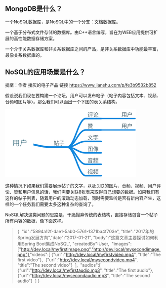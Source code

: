 ## MongoDB是什么？

一个NoSQL数据库，是NoSQL中的一个分支：文档数据库。

一个基于分布式文件存储的数据库。由C++语言编写，旨在为WEB应用提供可扩展的高性能数据存储方案。

一个介于关系数据库和非关系数据库之间的产品，是非关系数据库中功能最丰富，最像关系数据库的。

## NoSQL的应用场景是什么？

摘至：作者 接灰的电子产品 链接 https://www.jianshu.com/p/fe3b9532b852

假设说我们现在要构建一个论坛，用户可以发布帖子（帖子内容包括文本、视频、音频和图片等）。那么我们可以画出一个下图的表关系结构。

![论坛ER简略图](论坛.png)

这种情况下如果我们需要展示帖子的文字，以及关联的图片、音频、视频、用户评论、赞和用户信息的话，我们需要关联8张表来取得自己想要的数据。如果我们有这样的帖子列表，随着用户的滚动动态加载，同时需要监听是否有新内容产生，这样的一个任务我们需要太多这种复杂的查询了。

NoSQL解决这类问题的思路是，干脆抛弃传统的表结构，直接存储包含一个帖子所有内容的数据，像下面这样。

> {
> ​	"id":"5894a12f-dae1-5ab0-5761-1371ba4f703e",
> ​	"title":"2017年的Spring发展方向","date":"2017-01-21",
> ​	"body":"这篇文章主要探讨如何利用Spring Boot集成NoSQL",
> ​	"createdBy":User,
> ​	"images":["http://dev.local/myfirstimage.png","http://dev.local/mysecondimage.png"],
> ​	"videos":[
>  		{"url":"http://dev.local/myfirstvideo.mp4", "title":"The first video"},
> ​		{"url":"http://dev.local/mysecondvideo.mp4", "title":"The second video"} 
> ​	],
> ​	"audios":[ 
> ​		{"url":"http://dev.local/myfirstaudio.mp3", "title":"The first audio"}, 
> ​		{"url":"http://dev.local/mysecondaudio.mp3", "title":"The second audio"} 
> ​	]
> }
